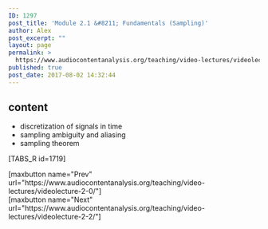 ```yaml
---
ID: 1297
post_title: 'Module 2.1 &#8211; Fundamentals (Sampling)'
author: Alex
post_excerpt: ""
layout: page
permalink: >
  https://www.audiocontentanalysis.org/teaching/video-lectures/videolecture-2-1/
published: true
post_date: 2017-08-02 14:32:44
---
```

<h2>content</h2>
<ul>
 	<li>discretization of signals in time</li>
 	<li>sampling ambiguity and aliasing</li>
 	<li>sampling theorem</li>
</ul>
[TABS_R id=1719]
<p style="text-align: left;">[maxbutton name="Prev" url="https://www.audiocontentanalysis.org/teaching/video-lectures/videolecture-2-0/"]<span style="float: right;">[maxbutton name="Next" url="https://www.audiocontentanalysis.org/teaching/video-lectures/videolecture-2-2/"]</span></p>